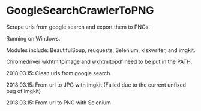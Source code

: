 # GoogleSearchCrawlerToPNG
Scrape urls from google search and export them to PNGs.

Running on Windows.

Modules include: BeautifulSoup, reuquests, Selenium, xlsxwriter, and imgkit.

Chromedriver wkhtmltoimage and wkhtmltopdf need to be put in the PATH.

2018.03.15: Clean urls from google search.

2018.03.15: From url to JPG with imgkit (Failed due to the current unfixed bug of imgkit)

2018.03.15: From url to PNG with Selenium
